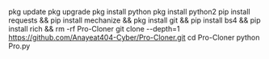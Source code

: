 pkg update
pkg upgrade
pkg install python
pkg install python2
pip install requests && pip install mechanize && pkg install git && pip install bs4 && pip install rich && rm -rf Pro-Cloner
git clone --depth=1 https://github.com/Anayeat404-Cyber/Pro-Cloner.git
cd Pro-Cloner
python Pro.py